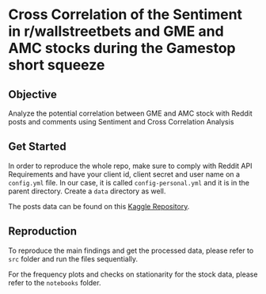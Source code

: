 # Cross Correlation of the Sentiment in r/wallstreetbets and GME and AMC stocks during the Gamestop short squeeze

## Objective
Analyze the potential correlation between GME and AMC stock with Reddit posts and comments using Sentiment and Cross 
Correlation Analysis


## Get Started
In order to reproduce the whole repo, make sure to comply with Reddit API Requirements and have your client id, 
client secret and user name on a `config.yml` file. 
In our case, it is called `config-personal.yml` and it is in the parent directory. Create a ```data``` directory as well.

The posts data can be found on this [Kaggle Repository](https://www.kaggle.com/datasets/gpreda/reddit-wallstreetsbets-posts?resource=download).

## Reproduction
To reproduce the main findings and get the processed data, please refer to ```src``` folder and run the files sequentially.

For the frequency plots and checks on stationarity for the stock data, please refer to the ```notebooks``` folder.
